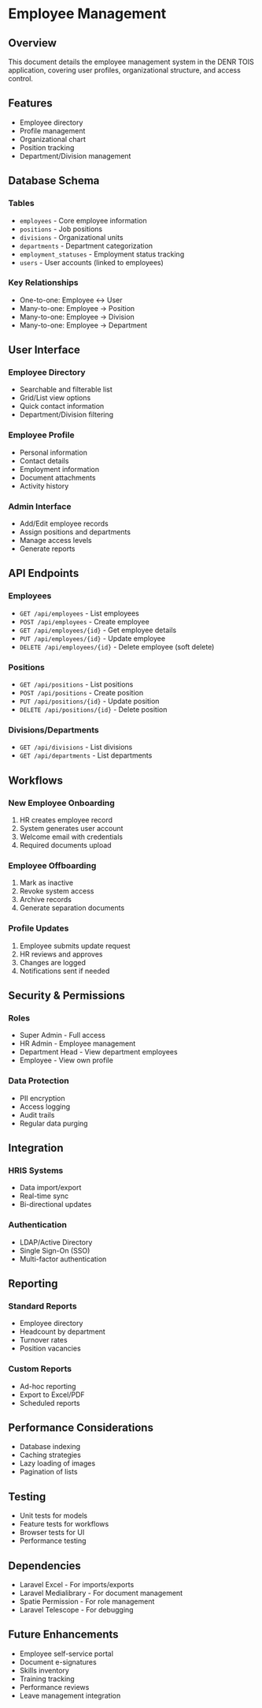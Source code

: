 # Employee Management

## Overview
This document details the employee management system in the DENR TOIS application, covering user profiles, organizational structure, and access control.

## Features
- Employee directory
- Profile management
- Organizational chart
- Position tracking
- Department/Division management

## Database Schema

### Tables
- `employees` - Core employee information
- `positions` - Job positions
- `divisions` - Organizational units
- `departments` - Department categorization
- `employment_statuses` - Employment status tracking
- `users` - User accounts (linked to employees)

### Key Relationships
- One-to-one: Employee ↔ User
- Many-to-one: Employee → Position
- Many-to-one: Employee → Division
- Many-to-one: Employee → Department

## User Interface

### Employee Directory
- Searchable and filterable list
- Grid/List view options
- Quick contact information
- Department/Division filtering

### Employee Profile
- Personal information
- Contact details
- Employment information
- Document attachments
- Activity history

### Admin Interface
- Add/Edit employee records
- Assign positions and departments
- Manage access levels
- Generate reports

## API Endpoints

### Employees
- `GET /api/employees` - List employees
- `POST /api/employees` - Create employee
- `GET /api/employees/{id}` - Get employee details
- `PUT /api/employees/{id}` - Update employee
- `DELETE /api/employees/{id}` - Delete employee (soft delete)

### Positions
- `GET /api/positions` - List positions
- `POST /api/positions` - Create position
- `PUT /api/positions/{id}` - Update position
- `DELETE /api/positions/{id}` - Delete position

### Divisions/Departments
- `GET /api/divisions` - List divisions
- `GET /api/departments` - List departments

## Workflows

### New Employee Onboarding
1. HR creates employee record
2. System generates user account
3. Welcome email with credentials
4. Required documents upload

### Employee Offboarding
1. Mark as inactive
2. Revoke system access
3. Archive records
4. Generate separation documents

### Profile Updates
1. Employee submits update request
2. HR reviews and approves
3. Changes are logged
4. Notifications sent if needed

## Security & Permissions

### Roles
- Super Admin - Full access
- HR Admin - Employee management
- Department Head - View department employees
- Employee - View own profile

### Data Protection
- PII encryption
- Access logging
- Audit trails
- Regular data purging

## Integration

### HRIS Systems
- Data import/export
- Real-time sync
- Bi-directional updates

### Authentication
- LDAP/Active Directory
- Single Sign-On (SSO)
- Multi-factor authentication

## Reporting

### Standard Reports
- Employee directory
- Headcount by department
- Turnover rates
- Position vacancies

### Custom Reports
- Ad-hoc reporting
- Export to Excel/PDF
- Scheduled reports

## Performance Considerations
- Database indexing
- Caching strategies
- Lazy loading of images
- Pagination of lists

## Testing
- Unit tests for models
- Feature tests for workflows
- Browser tests for UI
- Performance testing

## Dependencies
- Laravel Excel - For imports/exports
- Laravel Medialibrary - For document management
- Spatie Permission - For role management
- Laravel Telescope - For debugging

## Future Enhancements
- Employee self-service portal
- Document e-signatures
- Skills inventory
- Training tracking
- Performance reviews
- Leave management integration
